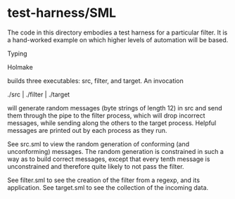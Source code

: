 test-harness/SML
================

The code in this directory embodies a test harness for a particular
filter. It is a hand-worked example on which higher levels of
automation will be based.

Typing

   Holmake

builds three executables: src, filter, and target. An invocation

   ./src | ./filter | ./target

will generate random messages (byte strings of length 12) in src and
send them through the pipe to the filter process, which will drop
incorrect messages, while sending along the others to the target
process. Helpful messages are printed out by each process as they run.

See src.sml to view the random generation of conforming (and
unconforming) messages. The random generation is constrained in such a
way as to build correct messages, except that every tenth message is
unconstrained and therefore quite likely to not pass the filter.

See filter.sml to see the creation of the filter from a regexp, and its
application. See target.sml to see the collection of the incoming
data.
